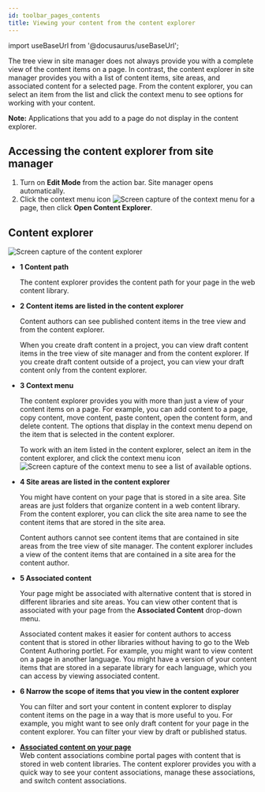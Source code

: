 ```yaml
---
id: toolbar_pages_contents
title: Viewing your content from the content explorer
---
```

import useBaseUrl from '@docusaurus/useBaseUrl';



The tree view in site manager does not always provide you with a complete view of the content items on a page. In contrast, the content explorer in site manager provides you with a list of content items, site areas, and associated content for a selected page. From the content explorer, you can select an item from the list and click the context menu to see options for working with your content.

**Note:** Applications that you add to a page do not display in the content explorer.

## Accessing the content explorer from site manager

1.  Turn on **Edit Mode** from the action bar. Site manager opens automatically.
2.  Click the context menu icon ![Screen capture of the context menu](../images/toolbar_context_menu.jpg) for a page, then click **Open Content Explorer**.

## Content explorer

![Screen capture of the content explorer](../images/toolbar_sm_explorer.JPG)

-   **1 Content path**

    The content explorer provides the content path for your page in the web content library.


-   **2 Content items are listed in the content explorer**

    Content authors can see published content items in the tree view and from the content explorer.

    When you create draft content in a project, you can view draft content items in the tree view of site manager and from the content explorer. If you create draft content outside of a project, you can view your draft content only from the content explorer.


-   **3 Context menu**

    The content explorer provides you with more than just a view of your content items on a page. For example, you can add content to a page, copy content, move content, paste content, open the content form, and delete content. The options that display in the context menu depend on the item that is selected in the content explorer.

    To work with an item listed in the content explorer, select an item in the content explorer, and click the context menu icon ![Screen capture of the context menu](../images/toolbar_context_menu.jpg) to see a list of available options.


-   **4 Site areas are listed in the content explorer**

    You might have content on your page that is stored in a site area. Site areas are just folders that organize content in a web content library. From the content explorer, you can click the site area name to see the content items that are stored in the site area.

    Content authors cannot see content items that are contained in site areas from the tree view of site manager. The content explorer includes a view of the content items that are contained in a site area for the content author.


-   **5 Associated content**

    Your page might be associated with alternative content that is stored in different libraries and site areas. You can view other content that is associated with your page from the **Associated Content** drop-down menu.

    Associated content makes it easier for content authors to access content that is stored in other libraries without having to go to the Web Content Authoring portlet. For example, you might want to view content on a page in another language. You might have a version of your content items that are stored in a separate library for each language, which you can access by viewing associated content.


-   **6 Narrow the scope of items that you view in the content explorer**

    You can filter and sort your content in content explorer to display content items on the page in a way that is more useful to you. For example, you might want to see only draft content for your page in the content explorer. You can filter your view by draft or published status.


-   **[Associated content on your page](toolbar_pages_assoc.md)**  
Web content associations combine portal pages with content that is stored in web content libraries. The content explorer provides you with a quick way to see your content associations, manage these associations, and switch content associations.

